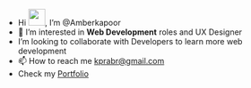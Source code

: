 - Hi <img src ="https://raw.githubusercontent.com/MartinHeinz/MartinHeinz/master/wave.gif" width="30px">, I’m @Amberkapoor
- 👀 I’m interested in **Web Development** roles and UX Designer
- I’m looking to collaborate with Developers to learn more web development
- 📫 How to reach me kprabr@gmail.com
- Check my [Portfolio](https://kapoorportfolio.webflow.io)

<!---
Amberkapoor/Amberkapoor is a ✨ special ✨ repository because its `README.md` (this file) appears on your GitHub profile.
You can click the Preview link to take a look at your changes.
--->
